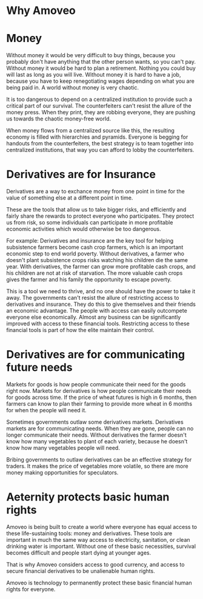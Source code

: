 # Why Amoveo

# Money

Without money it would be very difficult to buy things, because you probably don't have anything that the other person wants, so you can't pay.
Without money it would be hard to plan a retirement. Nothing you could buy will last as long as you will live.
Without money it is hard to have a job, because you have to keep renegotiating wages depending on what you are being paid in.
A world without money is very chaotic.

It is too dangerous to depend on a centralized institution to provide such a critical part of our survival.
The counterfeiters can't resist the allure of the money press.
When they print, they are robbing everyone, they are pushing us towards the chaotic money-free world.

When money flows from a centralized source like this, the resulting economy is filled with hierarchies and pyramids. Everyone is begging for handouts from the counterfeiters, the best strategy is to team together into centralized institutions, that way you can afford to lobby the counterfeiters.


# Derivatives are for Insurance

Derivatives are a way to exchance money from one point in time for the value of something else at a different point in time.

These are the tools that allow us to take bigger risks, and efficiently and fairly share the rewards to protect everyone who participates.
They protect us from risk, so some individuals can participate in more profitable economic activities which would otherwise be too dangerous.

For example:
Derivatives and insurance are the key tool for helping subsistence farmers become cash crop farmers, which is an important economic step to end world poverty.
Without derivatives, a farmer who doesn't plant subsistence crops risks watching his children die the same year.
With derivatives, the farmer can grow more profitable cash crops, and his children are not at risk of starvation.
The more valuable cash crops gives the farmer and his family the opportunity to escape poverty.

This is a tool we need to thrive, and no one should have the power to take it away.
The governments can't resist the allure of restricting access to derivatives and insurance. They do this to give themselves and their friends an economic advantage.
The people with access can easily outcompete everyone else economically. Almost any business can be significantly improved with access to these financial tools.
Restricting access to these financial tools is part of how the elite maintain their control.

# Derivatives are for communicating future needs

Markets for goods is how people communicate their need for the goods right now.
Markets for derivatives is how people communicate their needs for goods across time. If the price of wheat futures is high in 6 months, then farmers can know to plan their farming to provide more wheat in 6 months for when the people will need it. 

Sometimes governments outlaw some derivatives markets.
Derivatives markets are for communicating needs. When they are gone, people can no longer communicate their needs.
Without derivatives the farmer doesn't know how many vegetables to plant of each variety, because he doesn't know how many vegetables people will need.

Bribing governments to outlaw derivatives can be an effective strategy for traders. It makes the price of vegetables more volatile, so there are more money making opportunities for speculators.

# Aeternity protects basic human rights

Amoveo is being built to create a world where everyone has equal access to these life-sustaining tools: money and derivatives.
These tools are important in much the same way access to electricity, sanitation, or clean drinking water is important.
Without one of these basic necessities, survival becomes difficult and people start dying at younger ages.

That is why Amoveo considers access to good currency, and access to secure financial derivatives to be unalienable human rights. 

Amoveo is technology to permanently protect these basic financial human rights for everyone. 
